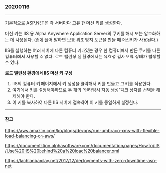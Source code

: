 ### 20200116
---

기본적으로 ASP.NET은 각 서버마다 고유 한 머신 키를 생성한다.

머신 키는 IIS 용 Alpha Anywhere Application Server의 쿠키를 해시 또는 암호화하는 데 사용된다. (쉽게 풀어 말하면 보통 위조 방지 토큰을 만들 때 머신키가 사용된다.)

IIS를 실행하는 여러 서버에 다른 컴퓨터 키가있는 경우 한 컴퓨터에서 만든 쿠키를 다른 컴퓨터에서 사용할 수 없다. 로드 밸런싱 된 환경에서는 유효성 검사 오류 상태가 발생할 수 있다.

**로드 밸런싱 환경에서 IIS 머신 키 구성**
01. IIS의 컴퓨터 키 페이지에서 키 생성을 클릭해서 키를 만들고 그 키를 적용한다.
02. 여기에서 키를 설정해야하므로 두 개의 "런타임시 자동 생성"체크 상자를 선택을 해제해야 한다.
03. 이 키를 복사하여 다른 IIS 서버에 접속하여 이 키를 동일하게 설정한다.

---
#### 참고

https://aws.amazon.com/ko/blogs/devops/run-umbraco-cms-with-flexible-load-balancing-on-aws/

https://documentation.alphasoftware.com/documentation/pages/HowTo/IIS/Use%20IIS%20behind%20a%20load%20balancer.xml

https://lachlanbarclay.net/2017/12/deployments-with-zero-downtime-asp-net